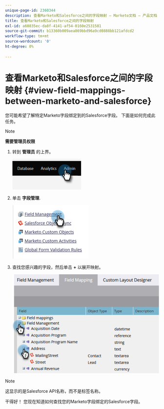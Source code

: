 ```yaml
---
unique-page-id: 2360344
description: 查看Marketo和Salesforce之间的字段映射 — Marketo文档 — 产品文档
title: 查看Marketo和Salesforce之间的字段映射
exl-id: a60835ec-da8f-4141-af54-0160e2531581
source-git-commit: b13360b009aea869bbd96a9cd0888bb121afdcd2
workflow-type: tm+mt
source-wordcount: '0'
ht-degree: 0%

---
```


# 查看Marketo和Salesforce之间的字段映射 {#view-field-mappings-between-marketo-and-salesforce}

您可能希望了解特定Marketo字段绑定到的Salesforce字段。 下面是如何完成此任务。

>[!NOTE]
>
>**需要管理员权限**

1. 转到 **管理员** 的上界。

   ![](assets/view-field-mappings-between-marketo-and-salesforce-1.png)

1. 单击 **字段管理**.

   ![](assets/view-field-mappings-between-marketo-and-salesforce-2.png)

1. 查找您感兴趣的字段，然后单击 **+** 以展开映射。

   ![](assets/view-field-mappings-between-marketo-and-salesforce-3.png)

>[!NOTE]
>
>这显示的是Salesforce API名称，而不是标签名称。

干得好！ 您现在知道如何查找您的Marketo字段绑定的Salesforce字段。
